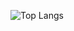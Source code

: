 ![Top Langs](https://github-readme-stats.vercel.app/api/top-langs/?username=tefanhhh&exclude_repo=github-readme-stats,pw-2-tb-2)
